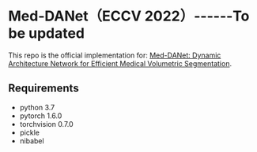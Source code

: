 # Med-DANet（ECCV 2022）------To be updated

This repo is the official implementation for: 
[Med-DANet: Dynamic Architecture Network for Efficient Medical Volumetric Segmentation](https://arxiv.org/abs/2206.06575). 

## Requirements
- python 3.7
- pytorch 1.6.0
- torchvision 0.7.0
- pickle
- nibabel
